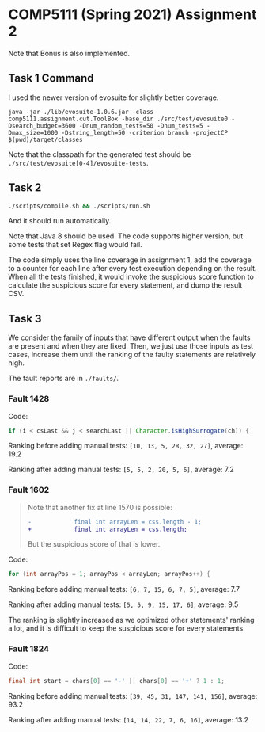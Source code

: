 # COMP5111 (Spring 2021) Assignment 2

Note that Bonus is also implemented.

## Task 1 Command
I used the newer version of evosuite for slightly better coverage.
```
java -jar ./lib/evosuite-1.0.6.jar -class comp5111.assignment.cut.ToolBox -base_dir ./src/test/evosuite0 -Dsearch_budget=3600 -Dnum_random_tests=50 -Dnum_tests=5 -Dmax_size=1000 -Dstring_length=50 -criterion branch -projectCP $(pwd)/target/classes
```

Note that the classpath for the generated test should be `./src/test/evosuite[0-4]/evosuite-tests`.

## Task 2
```sh
./scripts/compile.sh && ./scripts/run.sh
```
And it should run automatically.

Note that Java 8 should be used.
The code supports higher version, but some tests that set Regex flag would fail.

The code simply uses the line coverage in assignment 1, add the coverage to a
counter for each line after every test execution depending on the result.  When
all the tests finished, it would invoke the suspicious score function to
calculate the suspicious score for every statement, and dump the result CSV.

## Task 3

We consider the family of inputs that have different output
when the faults are present and when they are fixed.
Then, we just use those inputs as test cases, increase them
until the ranking of the faulty statements are relatively
high.

The fault reports are in `./faults/`.

### Fault 1428
Code:
```java
if (i < csLast && j < searchLast || Character.isHighSurrogate(ch)) {
```

Ranking before adding manual tests: `[10, 13, 5, 28, 32, 27]`, average: 19.2

Ranking after adding manual tests: `[5, 5, 2, 20, 5, 6]`, average: 7.2

### Fault 1602
> Note that another fix at line 1570 is possible:
> ```diff
> -            final int arrayLen = css.length - 1;
> +            final int arrayLen = css.length;
> ```
> But the suspicious score of that is lower.

Code:
```java
for (int arrayPos = 1; arrayPos < arrayLen; arrayPos++) {
```

Ranking before adding manual tests: `[6, 7, 15, 6, 7, 5]`, average: 7.7

Ranking after adding manual tests: `[5, 5, 9, 15, 17, 6]`, average: 9.5

The ranking is slightly increased as we optimized other statements' ranking a
lot, and it is difficult to keep the suspicious score for every statements

### Fault 1824
Code:
```java
final int start = chars[0] == '-' || chars[0] == '+' ? 1 : 1;
```

Ranking before adding manual tests: `[39, 45, 31, 147, 141, 156]`, average: 93.2

Ranking after adding manual tests: `[14, 14, 22, 7, 6, 16]`, average: 13.2


